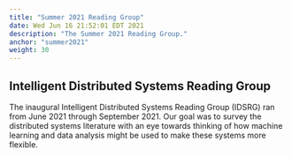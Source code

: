 ```yaml
---
title: "Summer 2021 Reading Group"
date: Wed Jun 16 21:52:01 EDT 2021
description: "The Summer 2021 Reading Group."
anchor: "summer2021"
weight: 30
---
```


## Intelligent Distributed Systems Reading Group

The inaugural Intelligent Distributed Systems Reading Group (IDSRG) ran from June 2021 through September 2021. Our goal was to survey the distributed systems literature with an eye towards thinking of how machine learning and data analysis might be used to make these systems more flexible.